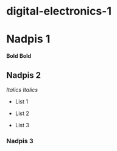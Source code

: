# digital-electronics-1


# Nadpis 1 

**Bold**
__Bold__


## Nadpis 2 

*Italics*
_Italics_

+ List 1
- List 2
* List 3

### Nadpis 3

[link]: link.link.link
